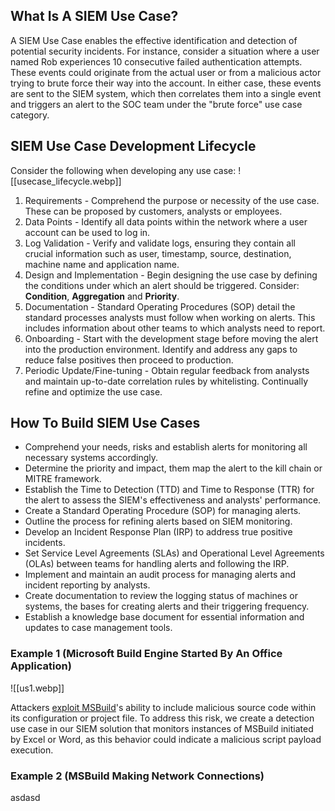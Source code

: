 ## What Is A SIEM Use Case?

A SIEM Use Case enables the effective identification and detection of potential security incidents.
For instance, consider a situation where a user named Rob experiences 10 consecutive failed authentication attempts. These events could originate from the actual user or from a malicious actor trying to brute force their way into the account. In either case, these events are sent to the SIEM system, which then correlates them into a single event and triggers an alert to the SOC team under the "brute force" use case category.

## SIEM Use Case Development Lifecycle

Consider the following when developing any use case:
![[usecase_lifecycle.webp]]

1. Requirements - Comprehend the purpose or necessity of the use case. These can be proposed by customers, analysts or employees.
2. Data Points - Identify all data points within the network where a user account can be used to log in.
3. Log Validation - Verify and validate logs, ensuring they contain all crucial information such as user, timestamp, source, destination, machine name and application name.
4. Design and Implementation - Begin designing the use case by defining the conditions under which an alert should be triggered. Consider: **Condition**, **Aggregation** and **Priority**.
5. Documentation - Standard Operating Procedures (SOP) detail the standard processes analysts must follow when working on alerts. This includes information about other teams to which analysts need to report.
6. Onboarding - Start with the development stage before moving the alert into the production environment. Identify and address any gaps to reduce false positives then proceed to production.
7. Periodic Update/Fine-tuning - Obtain regular feedback from analysts and maintain up-to-date correlation rules by whitelisting. Continually refine and optimize the use case.
## How To Build SIEM Use Cases

- Comprehend your needs, risks and establish alerts for monitoring all necessary systems accordingly.
- Determine the priority and impact, them map the alert to the kill chain or MITRE framework.
- Establish the Time to Detection (TTD) and Time to Response (TTR) for the alert to assess the SIEM's effectiveness and analysts' performance.
- Create a Standard Operating Procedure (SOP) for managing alerts.
- Outline the process for refining alerts based on SIEM monitoring.
- Develop an Incident Response Plan (IRP) to address true positive incidents.
- Set Service Level Agreements (SLAs) and Operational Level Agreements (OLAs) between teams for handling alerts and following the IRP.
- Implement and maintain an audit process for managing alerts and incident reporting by analysts.
- Create documentation to review the logging status of machines or systems, the bases for creating alerts and their triggering frequency.
- Establish a knowledge base document for essential information and updates to case management tools.

### Example 1 (Microsoft Build Engine Started By An Office Application)

![[us1.webp]]

Attackers [exploit MSBuild](https://blog.talosintelligence.com/building-bypass-with-msbuild/)'s ability to include malicious source code within its configuration or project file.
To address this risk, we create a detection use case in our SIEM solution that monitors instances of MSBuild initiated by Excel or Word, as this behavior could indicate a malicious script payload execution.

### Example 2 (MSBuild Making Network Connections)

asdasd
